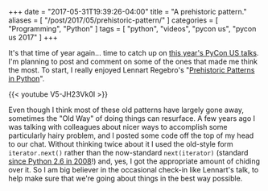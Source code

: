 +++
date = "2017-05-31T19:39:26-04:00"
title = "A prehistoric pattern."
aliases = [
    "/post/2017/05/prehistoric-pattern/"
]
categories = [ "Programming", "Python" ]
tags = [ "python", "videos", "pycon us", "pycon us 2017" ]
+++

It's that time of year again... time to catch up on [this year's PyCon US
talks](https://www.youtube.com/channel/UCrJhliKNQ8g0qoE_zvL8eVg/videos).  I'm
planning to post and comment on some of the ones that made me think the most.
To start, I really enjoyed Lennart Regebro's "[Prehistoric Patterns in
Python](https://www.youtube.com/watch?v=V5-JH23Vk0I)".

{{< youtube V5-JH23Vk0I >}}

Even though I think most of these old patterns have largely gone away,
sometimes the "Old Way" of doing things can resurface. A few years ago I was
talking with colleagues about nicer ways to accomplish some particularly hairy
problem, and I posted some code off the top of my head to our chat. Without
thinking twice about it I used the old-style form `iterator.next()` rather than
the now-standard `next(iterator)` (standard [since Python 2.6 in
2008](https://docs.python.org/3/whatsnew/2.6.html)!) and, yes, I got the
appropriate amount of chiding over it. So I am big believer in the occasional
check-in like Lennart's talk, to help make sure that we're going about things
in the best way possible.
